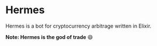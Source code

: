 # Hermes

Hermes is a bot for cryptocurrency arbitrage written in Elixir.

__Note: Hermes is the god of trade__ 😄
